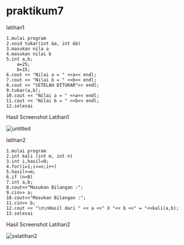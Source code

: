 # praktikum7

latihan1

```
1.mulai program
2.void tukar(int &a, int &b)
3.masukan nila a 
4.masukan nilai b 
5.int a,b;
    a=25;
    b=15;
6.cout << "Nilai a = " <<a<< endl;
7.cout << "Nilai b = " <<b<< endl;
8.cout << "SETELAH DITUKAR"<< endl;
9.tukar(a,b);
10.cout << "Nilai a = " <<a<< endl;
11.cout << "Nilai b = " <<b<< endl;
12.selesai

```
Hasil Screenshot Latihan1


![untitled](https://user-images.githubusercontent.com/44091204/49297263-f3877480-f4ec-11e8-9e62-708b451066ff.jpg)


latihan2

```
1.mulai program
2.int kali (int m, int n)
3.int i,hasil=0;
4.for(i=1;i<=n;i++)
5.hasil+=m;
6.if (n<0)
7.int a,b;
8.cout<<"Masukan Bilangan :";
9.cin>> a;
10.cout<<"Masukan Bilangan :";
11.cin>> b;
12.cout << "\n\nHasil dari " << a <<" X "<< b <<" = "<<kali(a,b);
13.selesai

```
Hasil Screenshot Latihan2


![sslatihan2](https://user-images.githubusercontent.com/44091204/49297431-5711a200-f4ed-11e8-839c-15793f978686.jpg)

